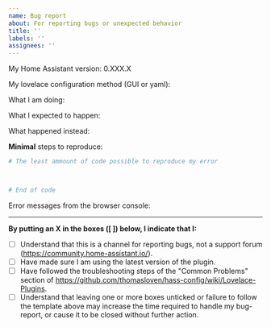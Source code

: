 ```yaml
---
name: Bug report
about: For reporting bugs or unexpected behavior
title: ''
labels: ''
assignees: ''
---
```


My Home Assistant version: 0.XXX.X


My lovelace configuration method (GUI or yaml):


What I am doing:


What I expected to happen:


What happened instead:


**Minimal** steps to reproduce:


```yaml
# The least ammount of code possible to reproduce my error



# End of code
```


Error messages from the browser console:


---

**By putting an X in the boxes ([ ]) below, I indicate that I:**

- [ ] Understand that this is a channel for reporting bugs, not a support forum (https://community.home-assistant.io/).
- [ ] Have made sure I am using the latest version of the plugin.
- [ ] Have followed the troubleshooting steps of the "Common Problems" section of https://github.com/thomasloven/hass-config/wiki/Lovelace-Plugins.
- [ ] Understand that leaving one or more boxes unticked or failure to follow the template above may increase the time required to handle my bug-report, or cause it to be closed without further action.
